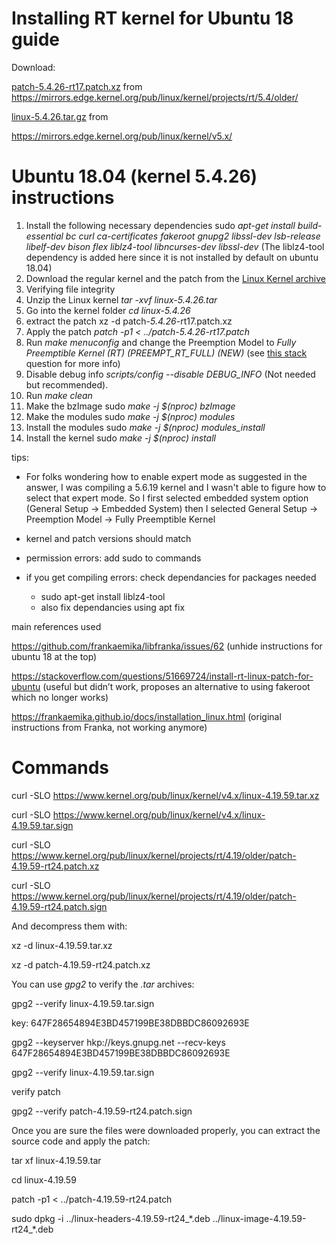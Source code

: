 # Installing RT kernel for Ubuntu 18 guide

Download:

[patch-5.4.26-rt17.patch.xz](https://mirrors.edge.kernel.org/pub/linux/kernel/projects/rt/5.4/older/patch-5.4.26-rt17.patch.xz)
from
<https://mirrors.edge.kernel.org/pub/linux/kernel/projects/rt/5.4/older/>

[linux-5.4.26.tar.gz](https://mirrors.edge.kernel.org/pub/linux/kernel/v5.x/linux-5.4.26.tar.gz)
from

<https://mirrors.edge.kernel.org/pub/linux/kernel/v5.x/>

# Ubuntu 18.04 (kernel 5.4.26) instructions

1.  Install the following necessary dependencies sudo *apt-get install
    build-essential bc curl ca-certificates fakeroot gnupg2 libssl-dev
    lsb-release libelf-dev bison flex liblz4-tool libncurses-dev
    libssl-dev* (The liblz4-tool dependency is added here since it is
    not installed by default on ubuntu 18.04)
2.  Download the regular kernel and the patch from the [Linux Kernel
    archive](https://www.kernel.org/pub/linux/kernel/projects/rt/)
3.  Verifying file integrity
4.  Unzip the Linux kernel *tar -xvf linux-5.4.26.tar*
5.  Go into the kernel folder *cd linux-5.4.26*
6.  extract the patch xz -d patch-*5.4.26*-rt17.patch.xz
7.  Apply the patch *patch -p1 \< ../patch-5.4.26-rt17.patch*
8.  Run *make menuconfig* and change the Preemption Model to *Fully
    Preemptible Kernel (RT) (PREEMPT_RT_FULL) (NEW)* (see [this
    stack](https://unix.stackexchange.com/questions/582075/trouble-selecting-fully-preemptible-kernel-real-time-when-configuring-compil)
    question for more info)
9.  Disable debug info *scripts/config --disable DEBUG_INFO* (Not needed
    but recommended).
10. Run *make clean*
11. Make the bzImage sudo *make -j $(nproc) bzImage*
12. Make the modules sudo *make -j $(nproc) modules*
13. Install the modules sudo *make -j $(nproc) modules_install*
14. Install the kernel sudo *make -j $(nproc) install*

tips:

- For folks wondering how to enable expert mode as suggested in the
  answer, I was compiling a 5.6.19 kernel and I wasn't able to figure
  how to select that expert mode. So I first selected embedded system
  option (General Setup -\> Embedded System) then I selected General
  Setup -\> Preemption Model -\> Fully Preemptible Kernel

- kernel and patch versions should match

- permission errors: add sudo to commands

- if you get compiling errors: check dependancies for packages needed

  - sudo apt-get install liblz4-tool
  - also fix dependancies using apt fix

main references used

<https://github.com/frankaemika/libfranka/issues/62> (unhide
instructions for ubuntu 18 at the top)

<https://stackoverflow.com/questions/51669724/install-rt-linux-patch-for-ubuntu>
(useful but didn’t work, proposes an alternative to using fakeroot which
no longer works)

<https://frankaemika.github.io/docs/installation_linux.html> (original
instructions from Franka, not working anymore)

# Commands

curl -SLO
https://www.kernel.org/pub/linux/kernel/v4.x/linux-4.19.59.tar.xz

curl -SLO
https://www.kernel.org/pub/linux/kernel/v4.x/linux-4.19.59.tar.sign

curl -SLO
https://www.kernel.org/pub/linux/kernel/projects/rt/4.19/older/patch-4.19.59-rt24.patch.xz

curl -SLO
https://www.kernel.org/pub/linux/kernel/projects/rt/4.19/older/patch-4.19.59-rt24.patch.sign

And decompress them with:

xz -d linux-4.19.59.tar.xz

xz -d patch-4.19.59-rt24.patch.xz

You can use *gpg2* to verify the *.tar* archives:

gpg2 --verify linux-4.19.59.tar.sign

key: 647F28654894E3BD457199BE38DBBDC86092693E

gpg2 --keyserver hkp://keys.gnupg.net --recv-keys
647F28654894E3BD457199BE38DBBDC86092693E

gpg2 --verify linux-4.19.59.tar.sign

verify patch

gpg2 --verify patch-4.19.59-rt24.patch.sign

Once you are sure the files were downloaded properly, you can extract
the source code and apply the patch:

tar xf linux-4.19.59.tar

cd linux-4.19.59

patch -p1 \< ../patch-4.19.59-rt24.patch

sudo dpkg -i ../linux-headers-4.19.59-rt24\_\*.deb
../linux-image-4.19.59-rt24\_\*.deb
